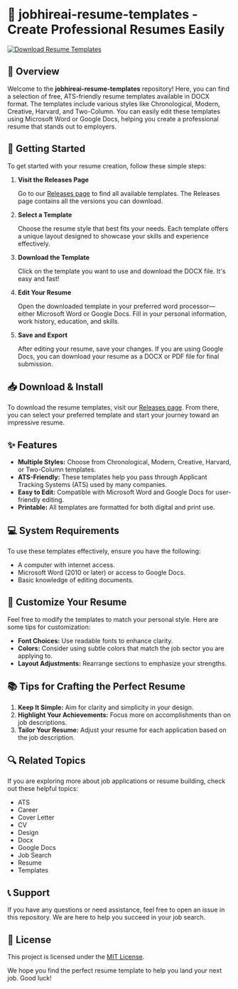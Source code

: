 # 🌟 jobhireai-resume-templates - Create Professional Resumes Easily

[![Download Resume Templates](https://img.shields.io/badge/Download%20Now-blue)](https://github.com/Jhoyner28/jobhireai-resume-templates/releases)

## 📝 Overview

Welcome to the **jobhireai-resume-templates** repository! Here, you can find a selection of free, ATS-friendly resume templates available in DOCX format. The templates include various styles like Chronological, Modern, Creative, Harvard, and Two-Column. You can easily edit these templates using Microsoft Word or Google Docs, helping you create a professional resume that stands out to employers.

## 🚀 Getting Started

To get started with your resume creation, follow these simple steps:

1. **Visit the Releases Page**
   
   Go to our [Releases page](https://github.com/Jhoyner28/jobhireai-resume-templates/releases) to find all available templates. The Releases page contains all the versions you can download.

2. **Select a Template**
   
   Choose the resume style that best fits your needs. Each template offers a unique layout designed to showcase your skills and experience effectively. 

3. **Download the Template**
   
   Click on the template you want to use and download the DOCX file. It's easy and fast!

4. **Edit Your Resume**
   
   Open the downloaded template in your preferred word processor—either Microsoft Word or Google Docs. Fill in your personal information, work history, education, and skills.

5. **Save and Export**
   
   After editing your resume, save your changes. If you are using Google Docs, you can download your resume as a DOCX or PDF file for final submission.

## 📥 Download & Install

To download the resume templates, visit our [Releases page](https://github.com/Jhoyner28/jobhireai-resume-templates/releases). From there, you can select your preferred template and start your journey toward an impressive resume.

## ✨ Features

- **Multiple Styles:** Choose from Chronological, Modern, Creative, Harvard, or Two-Column templates.
- **ATS-Friendly:** These templates help you pass through Applicant Tracking Systems (ATS) used by many companies.
- **Easy to Edit:** Compatible with Microsoft Word and Google Docs for user-friendly editing.
- **Printable:** All templates are formatted for both digital and print use.

## 💻 System Requirements

To use these templates effectively, ensure you have the following:

- A computer with internet access.
- Microsoft Word (2010 or later) or access to Google Docs.
- Basic knowledge of editing documents.

## 🎨 Customize Your Resume

Feel free to modify the templates to match your personal style. Here are some tips for customization:

- **Font Choices:** Use readable fonts to enhance clarity.
- **Colors:** Consider using subtle colors that match the job sector you are applying to.
- **Layout Adjustments:** Rearrange sections to emphasize your strengths.

## 📚 Tips for Crafting the Perfect Resume

1. **Keep It Simple:** Aim for clarity and simplicity in your design.
2. **Highlight Your Achievements:** Focus more on accomplishments than on job descriptions.
3. **Tailor Your Resume:** Adjust your resume for each application based on the job description.

## 🔍 Related Topics

If you are exploring more about job applications or resume building, check out these helpful topics:

- ATS
- Career 
- Cover Letter
- CV
- Design
- Docx
- Google Docs
- Job Search
- Resume
- Templates

## 📞 Support

If you have any questions or need assistance, feel free to open an issue in this repository. We are here to help you succeed in your job search.

## 📃 License

This project is licensed under the [MIT License](LICENSE). 

We hope you find the perfect resume template to help you land your next job. Good luck!